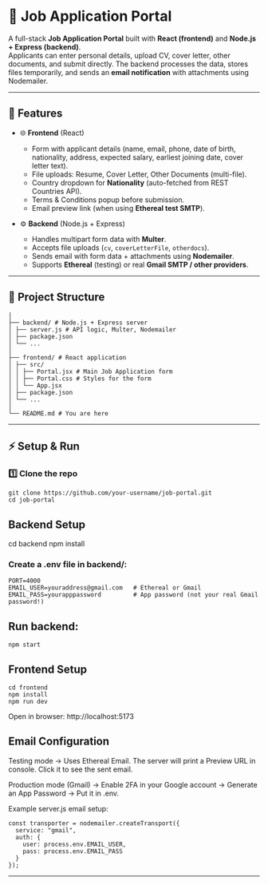 # 📄 Job Application Portal

A full-stack **Job Application Portal** built with **React (frontend)** and **Node.js + Express (backend)**.  
Applicants can enter personal details, upload CV, cover letter, other documents, and submit directly. The backend processes the data, stores files temporarily, and sends an **email notification** with attachments using Nodemailer.

---

## 🚀 Features

- 🌐 **Frontend** (React)
  - Form with applicant details (name, email, phone, date of birth, nationality, address, expected salary, earliest joining date, cover letter text).
  - File uploads: Resume, Cover Letter, Other Documents (multi-file).
  - Country dropdown for **Nationality** (auto-fetched from REST Countries API).
  - Terms & Conditions popup before submission.
  - Email preview link (when using **Ethereal test SMTP**).

- ⚙️ **Backend** (Node.js + Express)
  - Handles multipart form data with **Multer**.
  - Accepts file uploads (`cv`, `coverLetterFile`, `otherdocs`).
  - Sends email with form data + attachments using **Nodemailer**.
  - Supports **Ethereal** (testing) or real **Gmail SMTP / other providers**.

---

## 📂 Project Structure
```
│
├── backend/ # Node.js + Express server
│ ├── server.js # API logic, Multer, Nodemailer
│ ├── package.json
│ └── ...
│
├── frontend/ # React application
│ ├── src/
│ │ ├── Portal.jsx # Main Job Application form
│ │ ├── Portal.css # Styles for the form
│ │ └── App.jsx
│ ├── package.json
│ └── ...
│
└── README.md # You are here
```

---

## ⚡ Setup & Run

### 1️⃣ Clone the repo
```
git clone https://github.com/your-username/job-portal.git
cd job-portal
```

## Backend Setup
cd backend
npm install


### Create a .env file in backend/:
```
PORT=4000
EMAIL_USER=youraddress@gmail.com   # Ethereal or Gmail
EMAIL_PASS=yourapppassword         # App password (not your real Gmail password!)
```

## Run backend:
```
npm start
```

## Frontend Setup
```
cd frontend
npm install
npm run dev
```

Open in browser: http://localhost:5173

## Email Configuration

Testing mode → Uses Ethereal Email.
The server will print a Preview URL in console. Click it to see the sent email.

Production mode (Gmail) → Enable 2FA in your Google account → Generate an App Password → Put it in .env.

Example server.js email setup:
```
const transporter = nodemailer.createTransport({
  service: "gmail",
  auth: {
    user: process.env.EMAIL_USER,
    pass: process.env.EMAIL_PASS
  }
});
```
---

